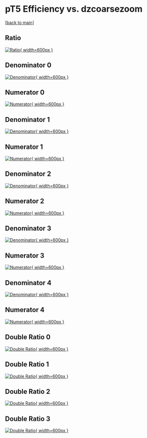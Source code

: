 # pT5 Efficiency vs. dzcoarsezoom

[[back to main](./)]



## Ratio

[![Ratio](../mtv/var/pT5_base_13_1_eff_dzcoarsezoom.png){ width=600px }](../mtv/var/pT5_base_13_1_eff_dzcoarsezoom.pdf)

## Denominator 0

[![Denominator](../mtv/den/pT5_base_13_1_eff_dzcoarsezoom_den0.png){ width=600px }](../mtv/den/pT5_base_13_1_eff_dzcoarsezoom_den0.pdf)

## Numerator 0

[![Numerator](../mtv/num/pT5_base_13_1_eff_dzcoarsezoom_num0.png){ width=600px }](../mtv/num/pT5_base_13_1_eff_dzcoarsezoom_num0.pdf)

## Denominator 1

[![Denominator](../mtv/den/pT5_base_13_1_eff_dzcoarsezoom_den1.png){ width=600px }](../mtv/den/pT5_base_13_1_eff_dzcoarsezoom_den1.pdf)

## Numerator 1

[![Numerator](../mtv/num/pT5_base_13_1_eff_dzcoarsezoom_num1.png){ width=600px }](../mtv/num/pT5_base_13_1_eff_dzcoarsezoom_num1.pdf)

## Denominator 2

[![Denominator](../mtv/den/pT5_base_13_1_eff_dzcoarsezoom_den2.png){ width=600px }](../mtv/den/pT5_base_13_1_eff_dzcoarsezoom_den2.pdf)

## Numerator 2

[![Numerator](../mtv/num/pT5_base_13_1_eff_dzcoarsezoom_num2.png){ width=600px }](../mtv/num/pT5_base_13_1_eff_dzcoarsezoom_num2.pdf)

## Denominator 3

[![Denominator](../mtv/den/pT5_base_13_1_eff_dzcoarsezoom_den3.png){ width=600px }](../mtv/den/pT5_base_13_1_eff_dzcoarsezoom_den3.pdf)

## Numerator 3

[![Numerator](../mtv/num/pT5_base_13_1_eff_dzcoarsezoom_num3.png){ width=600px }](../mtv/num/pT5_base_13_1_eff_dzcoarsezoom_num3.pdf)

## Denominator 4

[![Denominator](../mtv/den/pT5_base_13_1_eff_dzcoarsezoom_den4.png){ width=600px }](../mtv/den/pT5_base_13_1_eff_dzcoarsezoom_den4.pdf)

## Numerator 4

[![Numerator](../mtv/num/pT5_base_13_1_eff_dzcoarsezoom_num4.png){ width=600px }](../mtv/num/pT5_base_13_1_eff_dzcoarsezoom_num4.pdf)

## Double Ratio 0

[![Double Ratio](../mtv/ratio/pT5_base_13_1_eff_dzcoarsezoom_ratio0.png){ width=600px }](../mtv/ratio/pT5_base_13_1_eff_dzcoarsezoom_ratio0.pdf)

## Double Ratio 1

[![Double Ratio](../mtv/ratio/pT5_base_13_1_eff_dzcoarsezoom_ratio1.png){ width=600px }](../mtv/ratio/pT5_base_13_1_eff_dzcoarsezoom_ratio1.pdf)

## Double Ratio 2

[![Double Ratio](../mtv/ratio/pT5_base_13_1_eff_dzcoarsezoom_ratio2.png){ width=600px }](../mtv/ratio/pT5_base_13_1_eff_dzcoarsezoom_ratio2.pdf)

## Double Ratio 3

[![Double Ratio](../mtv/ratio/pT5_base_13_1_eff_dzcoarsezoom_ratio3.png){ width=600px }](../mtv/ratio/pT5_base_13_1_eff_dzcoarsezoom_ratio3.pdf)

